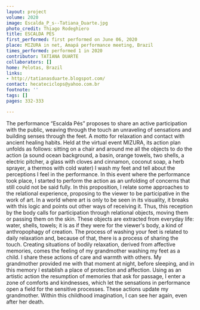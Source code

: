 ```yaml
---
layout: project
volume: 2020
image: Escalda_P_s--Tatiana_Duarte.jpg
photo_credit: Thiago Rodeghiero
title: ESCALDA PÉS
first_performed: first performed on June 06, 2020
place: MIZURA in net, Amapá performance meeting, Brazil
times_performed: performed 1 in 2020
contributor: TATIANA DUARTE
collaborators: []
home: Pelotas, Brazil
links:
- http://tatianasduarte.blogspot.com/
contact: hecateciclops@yahoo.com.br
footnote: ''
tags: []
pages: 332-333

---
```


The performance “Escalda Pés” proposes to share an active participation with the public, weaving through the touch an unraveling of sensations and building senses through the feet. A motto for relaxation and contact with ancient healing habits. Held at the virtual event MIZURA, its action plan unfolds as follows: sitting on a chair and around me all the objects to do the action (a sound ocean background, a basin, orange towels, two shells, a electric pitcher, a glass with cloves and cinnamon, coconut soap, a herb sprayer, a thermos with cold water) I wash my feet and tell about the perceptions I feel in the performance. In this event where the performance took place, I started to perform the action as an unfolding of concerns that still could not be said fully. In this proposition, I relate some approaches to the relational experience, proposing to the viewer to be participative in the work of art. In a world where art is only to be seen in its visuality, it breaks with this logic and points out other ways of receiving it. Thus, this reception by the body calls for participation through relational objects, moving them or passing them on the skin. These objects are extracted from everyday life: water, shells, towels; it is as if they were for the viewer's body, a kind of anthropophagy of creation. The process of washing your feet is related to daily relaxation and, because of that, there is a process of sharing the touch. Creating situations of bodily relaxation, derived from affective memories, comes the feeling of my grandmother washing my feet as a child. I share these actions of care and warmth with others. My grandmother provided me with that moment at night, before sleeping, and in this memory I establish a place of protection and affection. Using as an artistic action the resumption of memories that ask for passage, I enter a zone of comforts and kindnesses, which let the sensations in performance open a field for the sensitive processes. These actions update my grandmother. Within this childhood imagination, I can see her again, even after her death.
